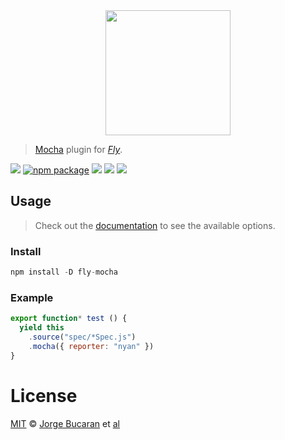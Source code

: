 <div align="center">
  <a href="http://github.com/flyjs/fly">
    <img width=200px  src="https://cloud.githubusercontent.com/assets/8317250/8430194/35c6043a-1f6a-11e5-8cbd-af6cc86baa84.png">
  </a>
</div>

> [Mocha](http://mochajs.org/) plugin for _[Fly][fly]_.

[![][fly-badge]][fly]
[![npm package][npm-ver-link]][releases]
[![][dl-badge]][npm-pkg-link]
[![][travis-badge]][travis-link]
[![][mit-badge]][mit]

## Usage
> Check out the [documentation](https://github.com/mochajs/mocha/wiki/Using-mocha-programmatically#set-options) to see the available options.

### Install

```a
npm install -D fly-mocha
```

### Example

```js
export function* test () {
  yield this
    .source("spec/*Spec.js")
    .mocha({ reporter: "nyan" })
}
```

# License

[MIT][mit] © [Jorge Bucaran][author] et [al][contributors]


[mit]:          http://opensource.org/licenses/MIT
[author]:       http://about.bucaran.me
[contributors]: https://github.com/bucaran/fly-mocha/graphs/contributors
[releases]:     https://github.com/bucaran/fly-mocha/releases
[fly]:          https://www.github.com/flyjs/fly
[fly-badge]:    https://img.shields.io/badge/fly-JS-05B3E1.svg?style=flat-square
[mit-badge]:    https://img.shields.io/badge/license-MIT-444444.svg?style=flat-square
[npm-pkg-link]: https://www.npmjs.org/package/fly-mocha
[npm-ver-link]: https://img.shields.io/npm/v/fly-mocha.svg?style=flat-square
[dl-badge]:     http://img.shields.io/npm/dm/fly-mocha.svg?style=flat-square
[travis-link]:  https://travis-ci.org/bucaran/fly-mocha
[travis-badge]: http://img.shields.io/travis/bucaran/fly-mocha.svg?style=flat-square
